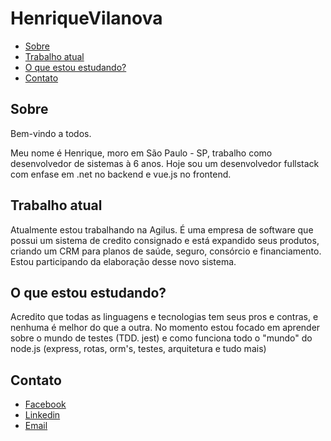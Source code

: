 # HenriqueVilanova


* [Sobre](#Sobre)
* [Trabalho atual](#trabalhoatual)
* [O que estou estudando?](#estudando)
* [Contato](#contato)

## **Sobre**
Bem-vindo a todos.

Meu nome é Henrique, moro em São Paulo - SP, trabalho como desenvolvedor de sistemas à 6 anos. Hoje sou um desenvolvedor fullstack com enfase em .net no backend e vue.js no frontend.

## **Trabalho atual**
Atualmente estou trabalhando na Agilus. É uma empresa de software que possui um sistema de credito consignado e está expandido seus produtos, criando um CRM para planos de saúde, seguro, consórcio e financiamento. Estou participando da elaboração desse novo sistema.

## **O que estou estudando?**
Acredito que todas as linguagens e tecnologias tem seus pros e contras, e nenhuma é melhor do que a outra. No momento estou focado em aprender sobre o mundo de testes (TDD. jest) e como funciona todo o "mundo" do node.js (express, rotas, orm's, testes, arquitetura e tudo mais)

## **Contato**
-   [Facebook](https://www.facebook.com/henrique.vilanovacarvalho/)
-   [Linkedin](https://www.linkedin.com/in/henrique-vilanova-carvalho/)
-   [Email](mailto:henriquevc93@gmail.com)



